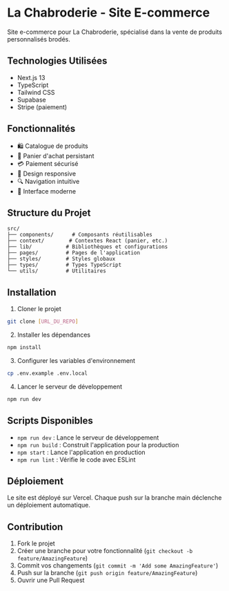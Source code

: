 # La Chabroderie - Site E-commerce

Site e-commerce pour La Chabroderie, spécialisé dans la vente de produits personnalisés brodés.

## Technologies Utilisées

- Next.js 13
- TypeScript
- Tailwind CSS
- Supabase
- Stripe (paiement)

## Fonctionnalités

- 🛍️ Catalogue de produits
- 🛒 Panier d'achat persistant
- 💳 Paiement sécurisé
- 📱 Design responsive
- 🔍 Navigation intuitive
- 🎨 Interface moderne

## Structure du Projet

```
src/
├── components/      # Composants réutilisables
├── context/        # Contextes React (panier, etc.)
├── lib/           # Bibliothèques et configurations
├── pages/         # Pages de l'application
├── styles/        # Styles globaux
├── types/         # Types TypeScript
└── utils/         # Utilitaires
```

## Installation

1. Cloner le projet
```bash
git clone [URL_DU_REPO]
```

2. Installer les dépendances
```bash
npm install
```

3. Configurer les variables d'environnement
```bash
cp .env.example .env.local
```

4. Lancer le serveur de développement
```bash
npm run dev
```

## Scripts Disponibles

- `npm run dev` : Lance le serveur de développement
- `npm run build` : Construit l'application pour la production
- `npm start` : Lance l'application en production
- `npm run lint` : Vérifie le code avec ESLint

## Déploiement

Le site est déployé sur Vercel. Chaque push sur la branche main déclenche un déploiement automatique.

## Contribution

1. Fork le projet
2. Créer une branche pour votre fonctionnalité (`git checkout -b feature/AmazingFeature`)
3. Commit vos changements (`git commit -m 'Add some AmazingFeature'`)
4. Push sur la branche (`git push origin feature/AmazingFeature`)
5. Ouvrir une Pull Request
